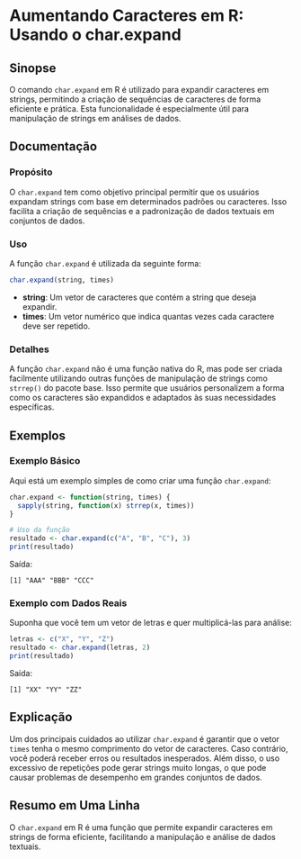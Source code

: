 <!--
Meta Description: # Aumentando Caracteres em R: Usando o char.expand ## Sinopse O comando `char.expand` em R é utilizado para expandir caracteres em strings, permitindo...
Meta Keywords: char, expand, que, caracteres, strings
-->

# Aumentando Caracteres em R: Usando o char.expand

## Sinopse
O comando `char.expand` em R é utilizado para expandir caracteres em strings, permitindo a criação de sequências de caracteres de forma eficiente e prática. Esta funcionalidade é especialmente útil para manipulação de strings em análises de dados.

## Documentação

### Propósito
O `char.expand` tem como objetivo principal permitir que os usuários expandam strings com base em determinados padrões ou caracteres. Isso facilita a criação de sequências e a padronização de dados textuais em conjuntos de dados.

### Uso
A função `char.expand` é utilizada da seguinte forma:

```R
char.expand(string, times)
```

- **string**: Um vetor de caracteres que contém a string que deseja expandir.
- **times**: Um vetor numérico que indica quantas vezes cada caractere deve ser repetido.

### Detalhes
A função `char.expand` não é uma função nativa do R, mas pode ser criada facilmente utilizando outras funções de manipulação de strings como `strrep()` do pacote base. Isso permite que usuários personalizem a forma como os caracteres são expandidos e adaptados às suas necessidades específicas.

## Exemplos

### Exemplo Básico
Aqui está um exemplo simples de como criar uma função `char.expand`:

```R
char.expand <- function(string, times) {
  sapply(string, function(x) strrep(x, times))
}

# Uso da função
resultado <- char.expand(c("A", "B", "C"), 3)
print(resultado)
```
Saída:
```
[1] "AAA" "BBB" "CCC"
```

### Exemplo com Dados Reais
Suponha que você tem um vetor de letras e quer multiplicá-las para análise:

```R
letras <- c("X", "Y", "Z")
resultado <- char.expand(letras, 2)
print(resultado)
```
Saída:
```
[1] "XX" "YY" "ZZ"
```

## Explicação
Um dos principais cuidados ao utilizar `char.expand` é garantir que o vetor `times` tenha o mesmo comprimento do vetor de caracteres. Caso contrário, você poderá receber erros ou resultados inesperados. Além disso, o uso excessivo de repetições pode gerar strings muito longas, o que pode causar problemas de desempenho em grandes conjuntos de dados.

## Resumo em Uma Linha
O `char.expand` em R é uma função que permite expandir caracteres em strings de forma eficiente, facilitando a manipulação e análise de dados textuais.